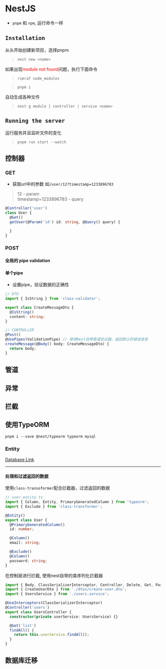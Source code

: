 # NestJS

* `pnpm` 和 `npm`, 运行命令一样

## `Installation`

从头开始创建新项目，选择pnpm

> `nest new <name>`

如果出现<font color="#f00">module not found</font>问题，执行下面命令
> `rimraf node_modules`

> `pnpm i`

自动生成各种文件
> `nest g module | controller | service <name>`
 
## `Running the server`

运行服务并且监听文件的变化
> `pnpm run start --watch`

## 控制器

### GET

* 获取url中的参数 如`/user/12?timestamp=1233896783`

> 12 - param  
> timestamp=1233896783 - query

```ts
@Controller('user')
class User {
  @Get()
  getUser(@Param('id') id: string, @Query() query) {

  }
}
```

### POST

#### 全局的 pipe validation

#### 单个pipe
* 设置pipe，验证数据的正确性
```ts
// DTO
import { IsString } from 'class-validator';

export class CreateMessageDto {
  @IsString()
  content: string;
}

// CONTROLLER
@Post()
@UsePipes(ValidationPipe) // 使用Nest自带管道验证器，返回默认的错误信息
createMessage(@Body() body: CreateMessageDto) {
  return body;
}
```

## 管道

## 异常

## 拦截

## 使用TypeORM

`pnpm i --save @nest/typeorm typeorm mysql`

### Entity

[Database Link](https://docs.nestjs.com/techniques/database)

---

#### 处理和过滤返回的数据
使用`class-transoformer`配合拦截器，过滤返回的数据
```typescript
// user.entity.ts
import { Column, Entity, PrimaryGeneratedColumn } from 'typeorm';
import { Exclude } from 'class-transformer';

@Entity()
export class User {
  @PrimaryGeneratedColumn()
  id: number;

  @Column()
  email: string;

  @Exclude()
  @Column()
  password: string;
}
```
在控制层进行拦截, 使用nest自带的类序列化拦截器
```typescript
import { Body, ClassSerializerInterceptor, Controller, Delete, Get, Param, Post, Put, Query, UseInterceptors } from '@nestjs/common';
import { CreateUserDto } from './dtos/create-user.dto';
import { UsersService } from './users.service';

@UseInterceptors(ClassSerializerInterceptor)
@Controller('users')
export class UsersController {
  constructor(private userService: UsersService) {}

  @Get('list')
  findAll() {
    return this.userService.findAll();
  }
}

```

## 数据库迁移